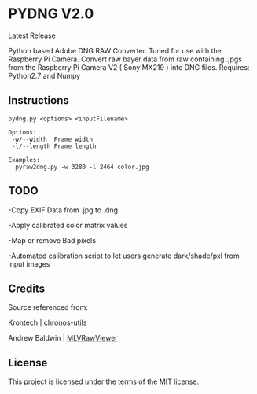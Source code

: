 PYDNG V2.0
=========
Latest Release

Python based Adobe DNG RAW Converter. Tuned for use with the Raspberry Pi Camera. 
Convert raw bayer data from raw containing .jpgs from the Raspberry Pi Camera V2 ( SonyIMX219 ) into DNG files.
Requires: Python2.7 and Numpy

Instructions
------------
```
pydng.py <options> <inputFilename> 

Options:
 -w/--width  Frame width
 -l/--length Frame length

Examples:
  pyraw2dng.py -w 3280 -l 2464 color.jpg
```

TODO
------------

-Copy EXIF Data from .jpg to .dng

-Apply calibrated color matrix values 

-Map or remove Bad pixels

-Automated calibration script to let users generate dark/shade/pxl from input images


Credits
------------
Source referenced from:

Krontech | [chronos-utils](https://github.com/krontech/chronos-utils)

Andrew Baldwin | [MLVRawViewer](https://bitbucket.org/baldand/mlrawviewer)


License
------------
This project is licensed under the terms of the [MIT license](https://opensource.org/licenses/MIT).

